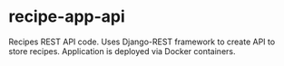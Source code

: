 # recipe-app-api
Recipes REST API code. Uses Django-REST framework to create API to store recipes. Application is deployed via Docker containers.
